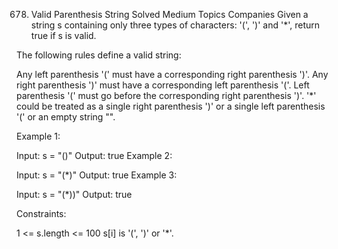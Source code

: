 678. Valid Parenthesis String
     Solved
     Medium
     Topics
     Companies
     Given a string s containing only three types of characters: '(', ')' and '\*', return true if s is valid.

The following rules define a valid string:

Any left parenthesis '(' must have a corresponding right parenthesis ')'.
Any right parenthesis ')' must have a corresponding left parenthesis '('.
Left parenthesis '(' must go before the corresponding right parenthesis ')'.
'\*' could be treated as a single right parenthesis ')' or a single left parenthesis '(' or an empty string "".

Example 1:

Input: s = "()"
Output: true
Example 2:

Input: s = "(\*)"
Output: true
Example 3:

Input: s = "(\*))"
Output: true

Constraints:

1 <= s.length <= 100
s[i] is '(', ')' or '\*'.
